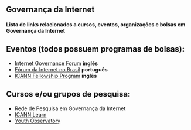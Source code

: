## Governança da Internet 
#### Lista de links relacionados a cursos, eventos, organizações e bolsas em Governança da Internet


## Eventos (todos possuem programas de bolsas):
* [Internet Governance Forum](https://www.intgovforum.org/) __inglês__
* [Fórum da Internet no Brasil](http://forumdainternet.cgi.br/index.html) __português__
* [ICANN Fellowship Program](https://www.icann.org/fellowshipprogram) __inglês__

## Cursos e/ou grupos de pesquisa:
* Rede de Pesquisa em Governança da Internet
* [ICANN Learn](https://learn.icann.org/)
* [Youth Observatory](http://obdjuv.org/)
